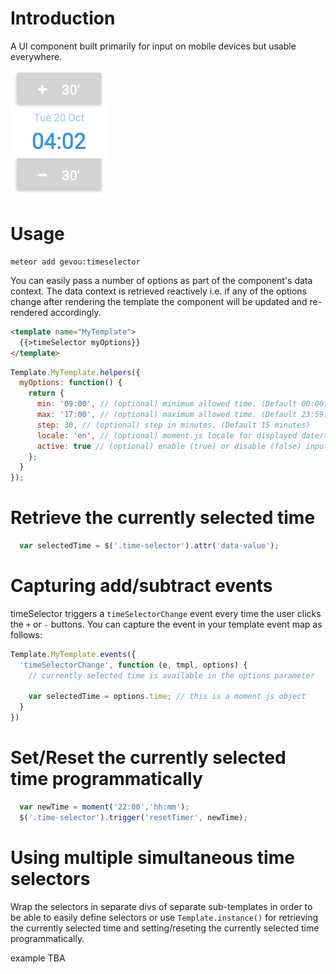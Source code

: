 
# Introduction

A UI component built primarily for input on mobile devices but usable everywhere.

![time selector screenshot](screenshot.png "time selector screenshot")

# Usage

```
meteor add gevou:timeselector
```

You can easily pass a number of options as part of the component's data context. The data context is retrieved reactively i.e. if any of the options change after rendering the template the component will be updated and re-rendered accordingly.  

```html
<template name="MyTemplate">
  {{>timeSelector myOptions}}
</template>
```

```js
Template.MyTemplate.helpers({
  myOptions: function() {
    return {
      min: '09:00', // (optional) minimum allowed time. (Default 00:00)
      max: '17:00', // (optional) maximum allowed time. (Default 23:59)
      step: 30, // (optional) step in minutes. (Default 15 minutes)
      locale: 'en', // (optional) moment.js locale for displayed date/time (Default 'en')
      active: true // (optional) enable (true) or disable (false) input (Default 'true') 
    };
  }
});
```

# Retrieve the currently selected time

```js
  var selectedTime = $('.time-selector').attr('data-value');
```

# Capturing add/subtract events

timeSelector triggers a `timeSelectorChange` event every time the user clicks the `+` or `-` buttons. You can capture the event in your template event map as follows:

```js
Template.MyTemplate.events({
  'timeSelectorChange', function (e, tmpl, options) {
    // currently selected time is available in the options parameter

    var selectedTime = options.time; // this is a moment js object
  } 
}) 
```

# Set/Reset the currently selected time programmatically 

```js
  var newTime = moment('22:00','hh:mm');
  $('.time-selector').trigger('resetTimer', newTime);
```

# Using multiple simultaneous time selectors

Wrap the selectors in separate divs of separate sub-templates in order to be able to easily define selectors or use `Template.instance()` for retrieving the currently selected time and setting/reseting the currently selected time programmatically.

example TBA